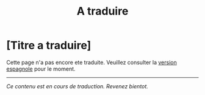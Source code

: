 ﻿---
title: [A traduire]
---

<!-- TODO: translation missing - French version -->

# [Titre a traduire]

Cette page n'a pas encore ete traduite. Veuillez consulter la [version espagnole](/es/mitos-familia) pour le moment.

---

*Ce contenu est en cours de traduction. Revenez bientot.*
